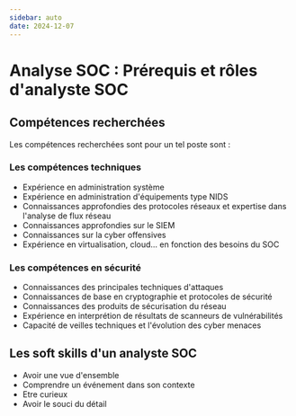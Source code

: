 ```yaml
---
sidebar: auto
date: 2024-12-07
---
```


# Analyse SOC : Prérequis et rôles d'analyste SOC
<ESDInfo />

## Compétences recherchées

Les compétences recherchées sont pour un tel poste sont :

### Les compétences techniques

* Expérience en administration système
* Expérience en administration d'équipements type NIDS
* Connaissances approfondies des protocoles réseaux et expertise dans l'analyse de flux réseau
* Connaissances approfondies sur le SIEM
* Connaissances sur la cyber offensives
* Expérience en virtualisation, cloud... en fonction des besoins du SOC

### Les compétences en sécurité

* Connaissances des principales techniques d'attaques
* Connaissances de base en cryptographie et protocoles de sécurité
* Connaissances des produits de sécurisation du réseau
* Expérience en interprétion de résultats de scanneurs de vulnérabilités
* Capacité de veilles techniques et l'évolution des cyber menaces

## Les soft skills d'un analyste SOC

* Avoir une vue d'ensemble
* Comprendre un événement dans son contexte
* Etre curieux
* Avoir le souci du détail
